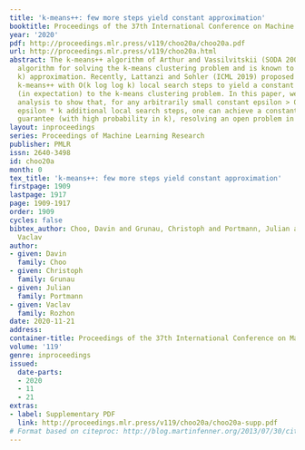 ```yaml
---
title: 'k-means++: few more steps yield constant approximation'
booktitle: Proceedings of the 37th International Conference on Machine Learning
year: '2020'
pdf: http://proceedings.mlr.press/v119/choo20a/choo20a.pdf
url: http://proceedings.mlr.press/v119/choo20a.html
abstract: The k-means++ algorithm of Arthur and Vassilvitskii (SODA 2007) is a state-of-the-art
  algorithm for solving the k-means clustering problem and is known to give an O(log
  k) approximation. Recently, Lattanzi and Sohler (ICML 2019) proposed augmenting
  k-means++ with O(k log log k) local search steps to yield a constant approximation
  (in expectation) to the k-means clustering problem. In this paper, we improve their
  analysis to show that, for any arbitrarily small constant epsilon > 0, with only
  epsilon * k additional local search steps, one can achieve a constant approximation
  guarantee (with high probability in k), resolving an open problem in their paper.
layout: inproceedings
series: Proceedings of Machine Learning Research
publisher: PMLR
issn: 2640-3498
id: choo20a
month: 0
tex_title: 'k-means++: few more steps yield constant approximation'
firstpage: 1909
lastpage: 1917
page: 1909-1917
order: 1909
cycles: false
bibtex_author: Choo, Davin and Grunau, Christoph and Portmann, Julian and Rozhon,
  Vaclav
author:
- given: Davin
  family: Choo
- given: Christoph
  family: Grunau
- given: Julian
  family: Portmann
- given: Vaclav
  family: Rozhon
date: 2020-11-21
address: 
container-title: Proceedings of the 37th International Conference on Machine Learning
volume: '119'
genre: inproceedings
issued:
  date-parts:
  - 2020
  - 11
  - 21
extras:
- label: Supplementary PDF
  link: http://proceedings.mlr.press/v119/choo20a/choo20a-supp.pdf
# Format based on citeproc: http://blog.martinfenner.org/2013/07/30/citeproc-yaml-for-bibliographies/
---
```

